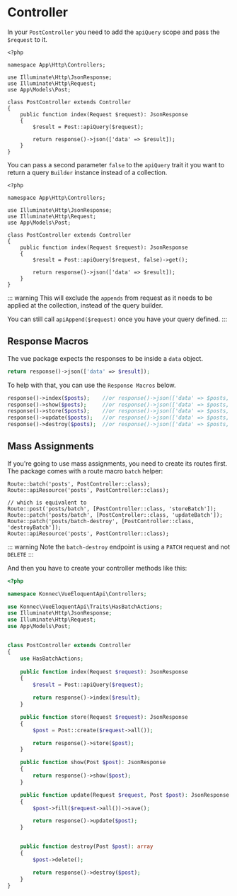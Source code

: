 # Controller

In your `PostController` you need to add the `apiQuery` scope and pass the `$request` to it.

```php{13}
<?php

namespace App\Http\Controllers;

use Illuminate\Http\JsonResponse;
use Illuminate\Http\Request;
use App\Models\Post;

class PostController extends Controller
{
    public function index(Request $request): JsonResponse
    {
        $result = Post::apiQuery($request);

        return response()->json(['data' => $result]);
    }   
}
```

You can pass a second parameter ``false`` to the ``apiQuery`` trait it you want to return a query ``Builder``
instance instead of a collection.

```php{13}
<?php

namespace App\Http\Controllers;

use Illuminate\Http\JsonResponse;
use Illuminate\Http\Request;
use App\Models\Post;

class PostController extends Controller
{
    public function index(Request $request): JsonResponse
    {
        $result = Post::apiQuery($request, false)->get();

        return response()->json(['data' => $result]);
    }   
}
```

::: warning
This will exclude the ``appends`` from request as it needs to be applied at the collection, instead of the query builder.

You can still call ``apiAppend($request)`` once you have your query defined.
:::



## Response Macros
The vue package expects the responses to be inside a `data` object. 
```php
return response()->json(['data' => $result]);
```
To help with that, you can
use the `Response Macros` below.
```php
response()->index($posts);    //or response()->json(['data' => $posts, 200);
response()->show($posts);     //or response()->json(['data' => $posts, 200);
response()->store($posts);    //or response()->json(['data' => $posts, 201);
response()->update($posts);   //or response()->json(['data' => $posts, 200);
response()->destroy($posts);  //or response()->json(['data' => $posts, 200);

```

## Mass Assignments

If you're going to use mass assignments, you need to create its routes first. The package
comes with a route macro `batch` helper:

```php{1,5-7}
Route::batch('posts', PostController::class);
Route::apiResource('posts', PostController::class);

// which is equivalent to
Route::post('posts/batch', [PostController::class, 'storeBatch']);
Route::patch('posts/batch', [PostController::class, 'updateBatch']);
Route::patch('posts/batch-destroy', [PostController::class, 'destroyBatch']);
Route::apiResource('posts', PostController::class);
```

::: warning
Note the `batch-destroy` endpoint is using a `PATCH` request and not `DELETE`
:::

And then you have to create your controller methods like this:

```php {5,13,19,26,31,38,46}
<?php

namespace Konnec\VueEloquentApi\Controllers;

use Konnec\VueEloquentApi\Traits\HasBatchActions;
use Illuminate\Http\JsonResponse;
use Illuminate\Http\Request;
use App\Models\Post;


class PostController extends Controller
{
    use HasBatchActions;
    
    public function index(Request $request): JsonResponse
    {
        $result = Post::apiQuery($request);

        return response()->index($result);
    }

    public function store(Request $request): JsonResponse
    {
        $post = Post::create($request->all());

        return response()->store($post);
    }

    public function show(Post $post): JsonResponse
    {
        return response()->show($post);
    }

    public function update(Request $request, Post $post): JsonResponse
    {
        $post->fill($request->all())->save();

        return response()->update($post);
    }


    public function destroy(Post $post): array
    {
        $post->delete();

        return response()->destroy($post);
    }
}
```
